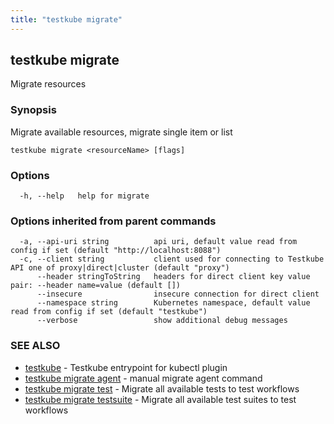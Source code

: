 ```yaml
---
title: "testkube migrate"
---
```

<head>
  <meta name="docsearch:indexPrefix" content="reference-doc" />
</head>

## testkube migrate

Migrate resources

### Synopsis

Migrate available resources, migrate single item or list

```
testkube migrate <resourceName> [flags]
```

### Options

```
  -h, --help   help for migrate
```

### Options inherited from parent commands

```
  -a, --api-uri string          api uri, default value read from config if set (default "http://localhost:8088")
  -c, --client string           client used for connecting to Testkube API one of proxy|direct|cluster (default "proxy")
      --header stringToString   headers for direct client key value pair: --header name=value (default [])
      --insecure                insecure connection for direct client
      --namespace string        Kubernetes namespace, default value read from config if set (default "testkube")
      --verbose                 show additional debug messages
```

### SEE ALSO

* [testkube](testkube.md)	 - Testkube entrypoint for kubectl plugin
* [testkube migrate agent](testkube-migrate-agent.md)	 - manual migrate agent command
* [testkube migrate test](testkube-migrate-test.md)	 - Migrate all available tests to test workflows
* [testkube migrate testsuite](testkube-migrate-testsuite.md)	 - Migrate all available test suites to test workflows

